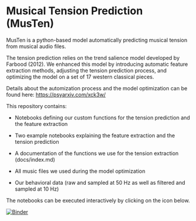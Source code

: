 # Musical Tension Prediction (MusTen)

MusTen is a python-based model automatically predicting musical tension from musical audio files. 

The tension prediction relies on the trend salience model developed by Farbood (2012). We enhanced this model by introducing automatic feature extraction methods, adjusting the tension prediction process, and optimizing the model on a set of 17 western classical pieces. 

Details about the automization process and the model optimization can be found here: https://psyarxiv.com/xck3w/

This repository contains: 
- Notebooks defining our custom functions for the tension prediction and the feature extraction 
- Two example notebooks explaining the feature extraction and the tension prediction 
- A documentation of the functions we use for the tension extraction (docs/index.md)

- All music files we used during the model optimization 
- Our behavioral data (raw and sampled at 50 Hz as well as filtered and sampled at 10 Hz) 

The notebooks can be executed interactively by clicking on the icon below.

[![Binder](https://mybinder.org/badge_logo.svg)](https://mybinder.org/v2/gh/vivienbarchet/MusTen/HEAD?labpath=https%3A%2F%2Fgithub.com%2Fvivienbarchet%2FMusTen%2Ftree%2Fmain%2Fnotebooks%2Fexample1.ipynb)


